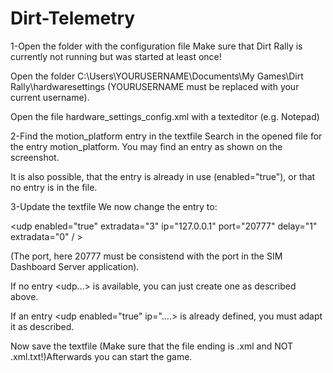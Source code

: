 # Dirt-Telemetry

1-Open the folder with the configuration file
Make sure that Dirt Rally is currently not running but was started at least once!

Open the folder C:\Users\YOURUSERNAME\Documents\My Games\Dirt Rally\hardwaresettings (YOURUSERNAME must be replaced with your current username).

Open the file hardware_settings_config.xml with a texteditor (e.g. Notepad)

2-Find the motion_platform entry in the textfile
Search in the opened file for the entry motion_platform. You may find an entry as shown on the screenshot.

It is also possible, that the entry is already in use (enabled="true"), or that no entry is in the file.

3-Update the textfile
We now change the entry to:

<udp enabled="true" extradata="3" ip="127.0.0.1" port="20777" delay="1" extradata="0" / >

(The port, here 20777 must be consistend with the port in the SIM Dashboard Server application).

If no entry <udp...> is available, you can just create one as described above.

If an entry <udp enabled="true" ip="....> is already defined, you must adapt it as described.

Now save the textfile (Make sure that the file ending is .xml and NOT .xml.txt!)Afterwards you can start the game.
